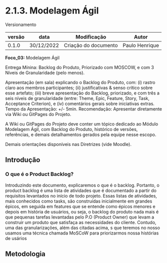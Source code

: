 # 2.1.3. Modelagem Ágil

Versionamento

versão | data | Modificação | Autor
-------|------|-------------|------
0.1.0 | 30/12/2022 | Criação do documento | Paulo Henrique

**Foco_03:** Modelagem Ágil

Entrega Mínina: Backlog do Produto, Priorizado com MOSCOW, e com 3 Níveis de Granularidade (pelo menos).

Apresentação (em sala) explicando o Backlog do Produto, com: (i) rastro claro aos membros participantes; (ii) justificativas & senso crítico sobre esse artefato; (iii) breve apresentação do Backlog, priorizado, e com três a seis níveis de granularidade (entre: Theme, Epic, Feature, Story, Task, Acceptance Criterion), e (iv) comentários gerais sobre iniciativas extras. Tempo da Apresentação: +/- 5min. Recomendação: Apresentar diretamente via Wiki ou GitPages do Projeto.

A Wiki ou GitPages do Projeto deve conter um tópico dedicado ao Módulo Modelagem Ágil, com Backlog do Produto, histórico de versões, referências, e demais detalhamentos gerados pela equipe nesse escopo.

Demais orientações disponíveis nas Diretrizes (vide Moodle).

## Introdução

### O que é o Product Backlog?

Introduzindo este documento, explicaremos o que é o backlog. Portanto, o product backlog é uma lista de atividades que é documentado a partir do requisitos levantados no início de todo projeto. Essas listas de atividades, mais conhecidos como tasks, são construídas inicialmente em grandes épicos, em seguida em features que se entende como épicos menores e depois em história de usuários, ou seja, o backlog do produto nada mais é que pequenas tarefas levantadas pelo P.O (Product Owner) que levam a construir um produto que satisfaça as necessidades do cliente. Contudo, uma das granularizações, além das citadas acima, s que teremos no nosso  usamos uma técnica chamada MoSCoW para priorizarmos nossa histórias de usários



## Metodologia
